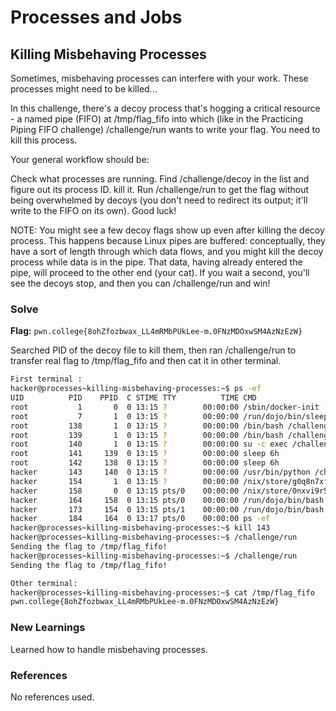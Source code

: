 # Processes and Jobs

## Killing Misbehaving Processes
Sometimes, misbehaving processes can interfere with your work. These processes might need to be killed...

In this challenge, there's a decoy process that's hogging a critical resource - a named pipe (FIFO) at /tmp/flag_fifo into which (like in the Practicing Piping FIFO challenge) /challenge/run wants to write your flag. You need to kill this process.

Your general workflow should be:

Check what processes are running.
Find /challenge/decoy in the list and figure out its process ID.
kill it.
Run /challenge/run to get the flag without being overwhelmed by decoys (you don't need to redirect its output; it'll write to the FIFO on its own).
Good luck!

NOTE: You might see a few decoy flags show up even after killing the decoy process. This happens because Linux pipes are buffered: conceptually, they have a sort of length through which data flows, and you might kill the decoy process while data is in the pipe. That data, having already entered the pipe, will proceed to the other end (your cat). If you wait a second, you'll see the decoys stop, and then you can /challenge/run and win!

### Solve
**Flag:** `pwn.college{8ohZfozbwax_LL4mRMbPUkLee-m.0FNzMDOxwSM4AzNzEzW}`

Searched PID of the decoy file to kill them, then ran /challenge/run to transfer real flag to /tmp/flag_fifo and then cat it in other terminal.

```bash
First terminal : 
hacker@processes~killing-misbehaving-processes:~$ ps -ef
UID          PID    PPID  C STIME TTY          TIME CMD
root           1       0  0 13:15 ?        00:00:00 /sbin/docker-init -- /nix/var/nix/profiles/dojo-workspace/bin/dojo-i
root           7       1  0 13:15 ?        00:00:00 /run/dojo/bin/sleep 6h
root         138       1  0 13:15 ?        00:00:00 /bin/bash /challenge/.init
root         139       1  0 13:15 ?        00:00:00 /bin/bash /challenge/.init
root         140       1  0 13:15 ?        00:00:00 su -c exec /challenge/decoy > /tmp/flag_fifo hacker
root         141     139  0 13:15 ?        00:00:00 sleep 6h
root         142     138  0 13:15 ?        00:00:00 sleep 6h
hacker       143     140  0 13:15 ?        00:00:00 /usr/bin/python /challenge/decoy
hacker       154       1  0 13:15 ?        00:00:00 /nix/store/g0q8n7xfjp7znj41hcgrq893a9m0i474-ttyd-1.7.7/bin/ttyd --po
hacker       158       0  0 13:15 pts/0    00:00:00 /nix/store/0nxvi9r5ymdlr2p24rjj9qzyms72zld1-bash-interactive-5.2p37/
hacker       164     158  0 13:15 pts/0    00:00:00 /run/dojo/bin/bash --login
hacker       173     154  0 13:15 pts/1    00:00:00 /run/dojo/bin/bash --login
hacker       184     164  0 13:17 pts/0    00:00:00 ps -ef
hacker@processes~killing-misbehaving-processes:~$ kill 143
hacker@processes~killing-misbehaving-processes:~$ /challenge/run
Sending the flag to /tmp/flag_fifo!
hacker@processes~killing-misbehaving-processes:~$ /challenge/run
Sending the flag to /tmp/flag_fifo!

Other terminal: 
hacker@processes~killing-misbehaving-processes:~$ cat /tmp/flag_fifo
pwn.college{8ohZfozbwax_LL4mRMbPUkLee-m.0FNzMDOxwSM4AzNzEzW}
```

### New Learnings
Learned how to handle misbehaving processes.

### References 
No references used.

